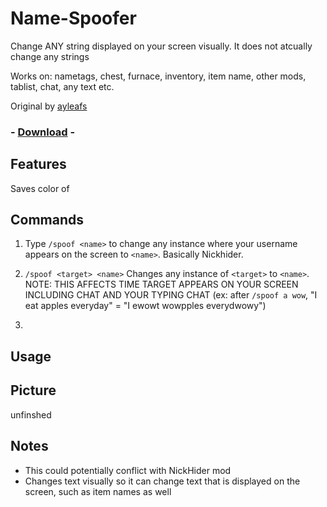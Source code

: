 # Name-Spoofer

Change ANY string displayed on your screen visually. It does not atcually change any strings

Works on: nametags, chest, furnace, inventory, item name, other mods, tablist, chat, any text etc.

Original by [ayleafs](https://github.com/ayleafs/fake-names)

### - [Download](https://link-url-here.org) -

## Features
Saves color of 

## Commands
1. Type `/spoof <name>` to change any instance where your username appears on the screen to `<name>`. Basically Nickhider.

2. `/spoof <target> <name>` Changes any instance of `<target>` to `<name>`. 
NOTE: THIS AFFECTS TIME TARGET APPEARS ON YOUR SCREEN INCLUDING CHAT AND YOUR TYPING CHAT (ex: after `/spoof a wow`, "I eat apples everyday" = "I ewowt wowpples everydwowy")

3. 


## Usage


## Picture
unfinshed

## Notes
- This could potentially conflict with NickHider mod
- Changes text visually so it can change text that is displayed on the screen, such as item names as well
